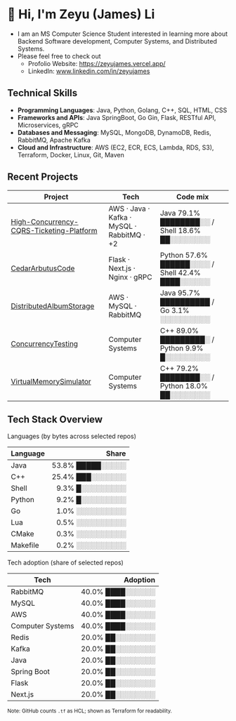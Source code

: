 <!---
James-Zeyu-Li/James-Zeyu-Li is a ✨ special ✨ repository because its `README.md` (this file) appears on your GitHub profile.
You can click the Preview link to take a look at your changes.
--->

# 👋 Hi, I'm Zeyu (James) Li
- I am an MS Computer Science Student interested in learning more about Backend Software development, Computer Systems, and Distributed Systems.
- Please feel free to check out 
  - Profolio Website: https://zeyujames.vercel.app/
  - LinkedIn: www.linkedin.com/in/zeyujames

## Technical Skills
- **Programming Languages**: Java, Python, Golang, C++, SQL, HTML, CSS
- **Frameworks and APIs**: Java SpringBoot, Go Gin, Flask, RESTful API, Microservices, gRPC
- **Databases and Messaging**: MySQL, MongoDB, DynamoDB, Redis, RabbitMQ, Apache Kafka
- **Cloud and Infrastructure**: AWS (EC2, ECR, ECS, Lambda, RDS, S3), Terraform, Docker, Linux, Git, Maven

## Recent Projects

<!--TECH-PROJECTS:START-->
| Project | Tech | Code mix |
|---|---|---|
| [High-Concurrency-CQRS-Ticketing-Platform](https://github.com/James-Zeyu-Li/High-Concurrency-CQRS-Ticketing-Platform) | AWS · Java · Kafka · MySQL · RabbitMQ · +2 | Java 79.1% ████████░░ / Shell 18.6% ██░░░░░░░░ |
| [CedarArbutusCode](https://github.com/James-Zeyu-Li/CedarArbutusCode) | Flask · Next.js · Nginx · gRPC | Python 57.6% ██████░░░░ / Shell 42.4% ████░░░░░░ |
| [DistributedAlbumStorage](https://github.com/James-Zeyu-Li/DistributedAlbumStorage) | AWS · MySQL · RabbitMQ | Java 95.7% ██████████ / Go  3.1% ░░░░░░░░░░ |
| [ConcurrencyTesting](https://github.com/James-Zeyu-Li/ConcurrencyTesting) | Computer Systems | C++ 89.0% █████████░ / Python  9.9% █░░░░░░░░░ |
| [VirtualMemorySimulator](https://github.com/James-Zeyu-Li/VirtualMemorySimulator) | Computer Systems | C++ 79.2% ████████░░ / Python 18.0% ██░░░░░░░░ |
<!--TECH-PROJECTS:END-->

## Tech Stack Overview

<!--TECH-OVERALL:START-->
Languages (by bytes across selected repos)

| Language | Share |
|---|---:|
| Java |  53.8% █████░░░░░ |
| C++ |  25.4% ███░░░░░░░ |
| Shell |   9.3% █░░░░░░░░░ |
| Python |   9.2% █░░░░░░░░░ |
| Go |   1.0% ░░░░░░░░░░ |
| Lua |   0.5% ░░░░░░░░░░ |
| CMake |   0.3% ░░░░░░░░░░ |
| Makefile |   0.2% ░░░░░░░░░░ |

Tech adoption (share of selected repos)

| Tech | Adoption |
|---|---:|
| RabbitMQ |  40.0% ████░░░░░░ |
| MySQL |  40.0% ████░░░░░░ |
| AWS |  40.0% ████░░░░░░ |
| Computer Systems |  40.0% ████░░░░░░ |
| Redis |  20.0% ██░░░░░░░░ |
| Kafka |  20.0% ██░░░░░░░░ |
| Java |  20.0% ██░░░░░░░░ |
| Spring Boot |  20.0% ██░░░░░░░░ |
| Flask |  20.0% ██░░░░░░░░ |
| Next.js |  20.0% ██░░░░░░░░ |

<sub>Note: GitHub counts `.tf` as HCL; shown as Terraform for readability.</sub>
<!--TECH-OVERALL:END-->

